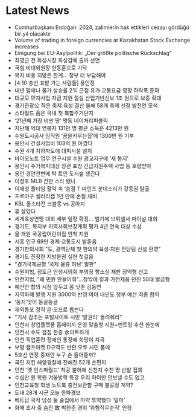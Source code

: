 # Latest News
-  Cumhurbaşkanı Erdoğan: 2024, zalimlerin hak ettikleri cezayı gördüğü bir yıl olacaktır
-  Volume of trading in foreign currencies at Kazakhstan Stock Exchange increases
-  Einigung bei EU-Asylpolitik: „Der größte politische Rückschlag“
-  최영근 전 화성시장 화성갑에 출마 선언
-  국힘 비대위원장 한동훈으로 가닥
-  복지 비용 지방은 한계… 정부 더 부담해야
-  [4·10 총선 표밭 가는 사람들] 용인정
-  내년 말에나 물가 상승률 2% 근접 유가·교통요금 영향 하락폭 둔화
-  대규모 민자사업 자금 지원 절실 산업기반신보 1조 원으로 보증 확대
-  경기관광公 작은 축제 육성 결산 올해 58개 축제 선정 발전안 모색
-  스타필드 품은 국내 첫 복합주거단지
-  ‘21년째 가장 비싼 땅’ 명동 네이처리퍼블릭
-  지난해 억대 연봉자 131만 명 평균 소득은 4213만 원
-  수원도시공사 임직원 ‘꿈을키우는집’에 1300만 원 기부
-  용인시 건설사업비 103억 원 아꼈다
-  수원 4개 지하차도에 대피시설 설치
-  바이오노트 업무·연구시설 수원 광교지구에 ‘새 둥지’
-  용인시 주거복지대상 장관 표창 긴급지원주택 사업 등 호평받아
-  용인 경안천변에 탁 트인 도시숲 생긴다
-  이정후 MLB 간판 스타 됐나
-  이재성 풀타임 활약 속 ‘승점 1’ 마인츠 분데스리가 강등권 탈출
-  프로야구 샐러리캡 1년 만에 손질 채비
-  KBL 올스타전 크블몽 vs 공아지
-  휴 살았다
-  세계육상연맹 대회 세부 일정 확정… 벨기에 브뤼셀서 파이널 대회
-  경기도, 복지부 지역사회보장계획 평가 4년 연속 대상 수상
-  올 개원 국공립어린이집 안착 지원
-  시흥 인구 69만 경제·교통도시 발돋움
-  경기한의사회 "도, 광역단체 첫 한의약 육성·지원 전담팀 신설 환영"
-  경기도 진정한 지방분권 실현 첫걸음
-  "경기국제공항 ‘국제 물류 허브’ 발판"
-  수원지법, 정토근 안성시의회 부의장 항소심 재판 징역형 선고
-  인천지법, "왜 민원 안들어줘"…창밖에 칼과 가전제품 던진 50대 벌금형
-  예산안 합의 시점 앞두고 몸 낮춘 김동연
-  지역화폐 발행 지원 3000억 반영 여야 내년도 정부 예산 최종 합의
-  ‘동지’맞이 동글동글
-  재외동포 정착 온·오프로 돕는다
-  "기사 감추는 포털사이트 시민 ‘알권리’ 돌려줘라"
-  인천시 창업플랫폼 홈페이지 운영 맞춤형 지원~멘토링 추천 한눈에
-  인천시 수도 검침 한층 水마트하게
-  인천 직업훈련 장애인 통장에 희망이 차곡
-  부평 캠프마켓 D구역도 반환 모두 시민 품에
-  5호선 연장 중재안 누구 손 들어줄까?
-  국민 지킨 해양경찰에 전해진 52개 손편지
-  인천 ‘옛 인스파월드’ 착공 불허에 신천지 수천 명 반발 집회
-  수십만 원 학원 겨울방학 특강 우리 아이만 안보낼 수도 없고
-  인천교육청 학생 노트북 충전보관함 구매 불공정 계약?
-  도내 28개 시군 오늘 한파경보
-  베트남 국적 남성 둘 술집에서 마약 투약했다 ‘덜미’
-  화재 조사 중 숨진 故 박찬준 경위 ‘위험직무순직’ 인정
